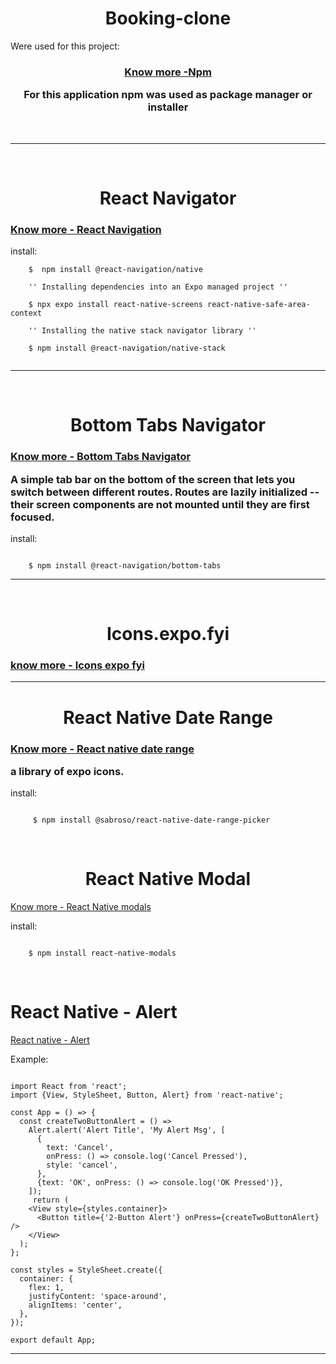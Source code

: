 <h1 align='center'>Booking-clone</h1>


Were used for this project:

<h3 align="center">

[Know more -Npm ](https://www.npmjs.com/)

For this application npm was used as package manager or installer

</h3>

<br>

---

<br>

<h1 align="center"> React Navigator

<h3>

[Know more - React Navigation](https://reactnavigation.org/docs/getting-started/)

</h3>

</h1>

install:

```
    $  npm install @react-navigation/native

    '' Installing dependencies into an Expo managed project ''

    $ npx expo install react-native-screens react-native-safe-area-context

    '' Installing the native stack navigator library ''

    $ npm install @react-navigation/native-stack


```

---

<br>

<h1 align="center"> Bottom Tabs Navigator</h1>

<h3>

[Know more - Bottom Tabs Navigator](https://reactnavigation.org/docs/bottom-tab-navigator/)

A simple tab bar on the bottom of the screen that lets you switch between different routes. 
Routes are lazily initialized -- their screen components are not mounted until they are first focused.

</h3>

install:

```

    $ npm install @react-navigation/bottom-tabs

```
---

<br>

<h1 align='center'> Icons.expo.fyi

<h3>

[know more - Icons expo fyi](https://icons.expo.fyi/)

</h3>

</h1>

---
<h1 align="center">
React Native Date Range
</h1>

<h3>

[Know more - React native date range](https://www.npmjs.com/package/@sabroso/react-native-date-range-picker)
    
 a library of expo icons.


</h3>

install:
```

     $ npm install @sabroso/react-native-date-range-picker

```

<br>


<h1 align="center">
React Native Modal
</h1>


[Know more - React Native modals](https://www.npmjs.com/package/react-native-modals)

install:
```

    $ npm install react-native-modals

```

<br>

<h1>
React Native - Alert
</h1>

[React native - Alert](https://reactnative.dev/docs/alert)

Example:

```

import React from 'react';
import {View, StyleSheet, Button, Alert} from 'react-native';

const App = () => {
  const createTwoButtonAlert = () =>
    Alert.alert('Alert Title', 'My Alert Msg', [
      {
        text: 'Cancel',
        onPress: () => console.log('Cancel Pressed'),
        style: 'cancel',
      },
      {text: 'OK', onPress: () => console.log('OK Pressed')},
    ]);
     return (
    <View style={styles.container}>
      <Button title={'2-Button Alert'} onPress={createTwoButtonAlert} />
    </View>
  );
};

const styles = StyleSheet.create({
  container: {
    flex: 1,
    justifyContent: 'space-around',
    alignItems: 'center',
  },
});

export default App;

```
***
